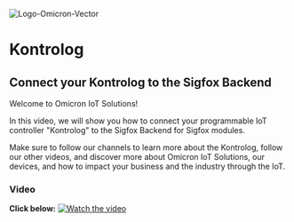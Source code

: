 ![Logo-Omicron-Vector](https://github.com/Omicron-IoT-Solutions/Kontrolog/assets/141452095/6a6bdb70-bfff-41b6-8576-7ef9ffa912dd)

# Kontrolog
## Connect your Kontrolog to the Sigfox Backend

Welcome to Omicron IoT Solutions!

In this video, we will show you how to connect your programmable IoT controller "Kontrolog" to the Sigfox Backend for Sigfox modules.

Make sure to follow our channels to learn more about the Kontrolog, follow our other videos, and discover more about Omicron IoT Solutions, our devices, and how to impact your business and the industry through the IoT.

### Video
**Click below:**
[![Watch the video](https://img.youtube.com/vi/SL1uRDR7B9I/maxresdefault.jpg)](https://www.youtube.com/watch?v=SL1uRDR7B9I)
